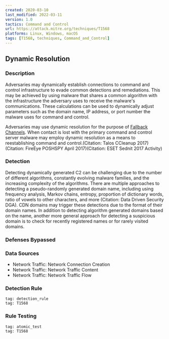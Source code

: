 ```yaml
---
created: 2020-03-10
last_modified: 2022-03-11
version: 1.0
tactics: Command and Control
url: https://attack.mitre.org/techniques/T1568
platforms: Linux, Windows, macOS
tags: [T1568, techniques, Command_and_Control]
---
```


## Dynamic Resolution

### Description

Adversaries may dynamically establish connections to command and control infrastructure to evade common detections and remediations. This may be achieved by using malware that shares a common algorithm with the infrastructure the adversary uses to receive the malware's communications. These calculations can be used to dynamically adjust parameters such as the domain name, IP address, or port number the malware uses for command and control.

Adversaries may use dynamic resolution for the purpose of [Fallback Channels](https://attack.mitre.org/techniques/T1008). When contact is lost with the primary command and control server malware may employ dynamic resolution as a means to reestablishing command and control.(Citation: Talos CCleanup 2017)(Citation: FireEye POSHSPY April 2017)(Citation: ESET Sednit 2017 Activity)

### Detection

Detecting dynamically generated C2 can be challenging due to the number of different algorithms, constantly evolving malware families, and the increasing complexity of the algorithms. There are multiple approaches to detecting a pseudo-randomly generated domain name, including using frequency analysis, Markov chains, entropy, proportion of dictionary words, ratio of vowels to other characters, and more (Citation: Data Driven Security DGA). CDN domains may trigger these detections due to the format of their domain names. In addition to detecting algorithm generated domains based on the name, another more general approach for detecting a suspicious domain is to check for recently registered names or for rarely visited domains.

### Defenses Bypassed



### Data Sources

  - Network Traffic: Network Connection Creation
  -  Network Traffic: Network Traffic Content
  -  Network Traffic: Network Traffic Flow
### Detection Rule

```query
tag: detection_rule
tag: T1568
```

### Rule Testing

```query
tag: atomic_test
tag: T1568
```
